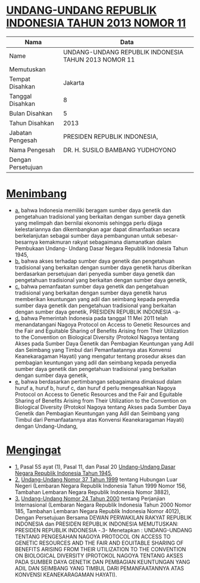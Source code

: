 # [UNDANG-UNDANG REPUBLIK INDONESIA TAHUN 2013 NOMOR 11](http://example.org/legal/document/uu/2013/11)

| Nama | Data |
| ------ | ----- |
|Name|UNDANG-UNDANG REPUBLIK INDONESIA TAHUN 2013 NOMOR 11|
|Memutuskan||
|Tempat Disahkan|Jakarta|
|Tanggal Disahkan|8|
|Bulan Disahkan|5|
|Tahun Disahkan|2013|
|Jabatan Pengesah|PRESIDEN REPUBLIK INDONESIA,|
|Nama Pengesah|DR. H. SUSILO BAMBANG YUDHOYONO|
|Dengan Persetujuan||
# [Menimbang](http://example.org/legal/document/uu/2013/11/menimbang)

* [a.](http://example.org/legal/document/uu/2013/11/menimbang/point/a) bahwa Indonesia memiliki beragam sumber daya genetik dan pengetahuan tradisional yang berkaitan dengan sumber daya genetik yang melimpah dan bernilai ekonomis sehingga perlu dijaga kelestariannya dan dikembangkan agar dapat dimanfaatkan secara berkelanjutan sebagai sumber daya pembangunan untuk sebesar-besarnya kemakmuran rakyat sebagaimana diamanatkan dalam Pembukaan Undang- Undang Dasar Negara Republik Indonesia Tahun 1945,
* [b.](http://example.org/legal/document/uu/2013/11/menimbang/point/b) bahwa akses terhadap sumber daya genetik dan pengetahuan tradisional yang berkaitan dengan sumber daya genetik harus diberikan berdasarkan persetujuan dari penyedia sumber daya genetik dan pengetahuan tradisional yang berkaitan dengan sumber daya genetik,
* [c.](http://example.org/legal/document/uu/2013/11/menimbang/point/c) bahwa pemanfaatan sumber daya genetik dan pengetahuan tradisional yang berkaitan dengan sumber daya genetik harus memberikan keuntungan yang adil dan seimbang kepada penyedia sumber daya genetik dan pengetahuan tradisional yang berkaitan dengan sumber daya genetik, PRESIDEN REPUBLIK INDONESIA -a-
* [d.](http://example.org/legal/document/uu/2013/11/menimbang/point/d) bahwa Pemerintah Indonesia pada tanggal 11 Mei 2011 telah menandatangani Nagoya Protocol on Access to Genetic Resources and the Fair and Eguitable Sharing of Benefits Arising from Their Utilization to the Convention on Biological Diversity (Protokol Nagoya tentang Akses pada Sumber Daya Genetik dan Pembagian Keuntungan yang Adil dan Seimbang yang Timbul dari Pemanfaatannya atas Konvensi Keanekaragaman Hayati) yang mengatur tentang prosedur akses dan pembagian keuntungan yang adil dan seimbang kepada penyedia sumber daya genetik dan pengetahuan tradisional yang berkaitan dengan sumber daya genetik,
* [e.](http://example.org/legal/document/uu/2013/11/menimbang/point/e) bahwa berdasarkan pertimbangan sebagaimana dimaksud dalam huruf a, huruf b, huruf c, dan huruf d perlu mengesahkan Nagoya Protocol on Access to Genetic Resources and the Fair and Eguitable Sharing of Benefits Arising from Their Utilization to the Convention on Biological Diversity (Protokol Nagoya tentang Akses pada Sumber Daya Genetik dan Pembagian Keuntungan yang Adil dan Seimbang yang Timbul dari Pemanfaatannya atas Konvensi Keanekaragaman Hayati) dengan Undang-Undang,
# [Mengingat](http://example.org/legal/document/uu/2013/11/mengingat)

* [1.](http://example.org/legal/document/uu/2013/11/mengingat/point/0001) Pasal 5S ayat (1), Pasal 11, dan Pasal 20 [Undang-Undang Dasar Negara Republik Indonesia Tahun 1945](http://example.org/legal/document/uu),
* [2.](http://example.org/legal/document/uu/2013/11/mengingat/point/0002) [Undang-Undang Nomor 37 Tahun 1999](http://example.org/legal/document/uu/1999/37) tentang Hubungan Luar Negeri (Lembaran Negara Republik Indonesia Tahun 1999 Nomor 156, Tambahan Lembaran Negara Republik Indonesia Nomor 3882),
* [3.](http://example.org/legal/document/uu/2013/11/mengingat/point/0003) [Undang-Undang Nomor 24 Tahun 2000](http://example.org/legal/document/uu/2000/24) tentang Perjanjian Internasional (Lembaran Negara Republik Indonesia Tahun 2000 Nomor 185, Tambahan Lembaran Negara Republik Indonesia Nomor 4012), Dengan Persetujuan Bersama DEWAN PERWAKILAN RAKYAT REPUBLIK INDONESIA dan PRESIDEN REPUBLIK INDONESIA MEMUTUSKAN: PRESIDEN REPUBLIK INDONESIA -.3- Menetapkan : UNDANG-UNDANG TENTANG PENGESAHAN NAGOYA PROTOCOL ON ACCESS TO GENETIC RESOURCES AND THE FAIR AND EOUITABLE SHARING OF BENEFITS ARISING FROM THEIR UTILIZATION TO THE CONVENTION ON BIOLOGICAL DIVERSITY (PROTOKOL NAGOYA TENTANG AKSES PADA SUMBER DAYA GENETIK DAN PEMBAGIAN KEUNTUNGAN YANG ADIL DAN SEIMBANG YANG TIMBUL DARI PEMANFAATANNYA ATAS KONVENSI KEANEKARAGAMAN HAYATI).